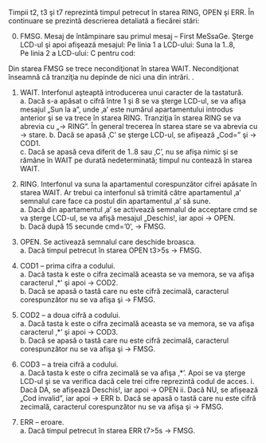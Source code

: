 Timpii t2, t3 şi t7 reprezintă timpul petrecut în starea RING, OPEN şi ERR. În continuare se 
prezintă descrierea detaliată a fiecărei stări: 

0. FMSG. Mesaj de întâmpinare sau primul mesaj – First MeSsaGe. Şterge LCD-ul şi apoi afişează 
mesajul:   Pe linia 1 a LCD-ului:   Suna la 1..8,    
           Pe linia 2 a LCD-ului:   C pentru cod:
           
Din starea FMSG se trece necondiţionat în starea WAIT. Necondiţionat înseamnă că tranziţia nu 
depinde de nici una din intrări. . 

1. WAIT. Interfonul aşteaptă introducerea unui caracter de la tastatură.  
a. Dacă s-a apăsat o cifră între 1 şi 8 se va şterge LCD-ul, se va afişa mesajul „Sun la a”, unde 
‚a’ este numărul apartamentului introdus anterior şi se va trece în starea RING. Tranziţia în 
starea RING se va abrevia cu „→ RING”. În general trecerea în starea stare se va abrevia cu  
→ stare. 
b. Dacă se apasă ‚C’ se şterge LCD-ul, se afișează „Cod=” şi  → COD1.  
c. Dacă se apasă ceva diferit de 1..8 sau ‚C’, nu se afişa nimic şi se rămâne în WAIT pe durată 
nedeterminată; timpul nu contează în starea WAIT.
  
2. RING. Interfonul va suna la apartamentul corespunzător cifrei apăsate în starea WAIT. Ar trebui ca 
interfonul să trimită către apartamentul ‚a’ semnalul care face ca postul din apartamentul ‚a’ să 
sune.  
a. Dacă din apartamentul ‚a’ se activează  semnalul de acceptare cmd se va șterge LCD-ul, se 
va afişă mesajul „Deschis!,  iar apoi → OPEN.  
b. Dacă după 15 secunde cmd=’0’, → FMSG.   

3. OPEN. Se activează semnalul care deschide broasca.  
a. Dacă timpul petrecut în starea OPEN t3>5s → FMSG. 

4. COD1 – prima cifra a codului.  
a. Dacă tasta k este o cifra zecimală aceasta se va memora, se va afişa caracterul ‚*’ şi apoi → 
COD2.  
b. Dacă se apasă o tastă care nu este cifră zecimală, caracterul corespunzător nu se va afişa şi 
→ FMSG.  

5. COD2 – a doua cifră a codului.  
a. Dacă tasta k este o cifra zecimală aceasta se va memora, se va afişa caracterul ‚*’ şi apoi → 
COD3.  
b. Dacă se apasă o tastă care nu este cifră zecimală, caracterul corespunzător nu se va afişa şi 
→ FMSG.  

6. COD3 – a treia cifră a codului.  
a. Dacă tasta k este o cifra zecimală se va afişa ‚*’.  Apoi se va şterge LCD-ul şi se va verifica 
dacă cele trei cifre reprezintă codul de acces. 
i. Dacă DA, se afișează Deschis!,  iar apoi → OPEN 
ii. Dacă NU, se afișează „Cod invalid”,  iar apoi → ERR 
b. Dacă se apasă o tastă care nu este cifră zecimală, caracterul corespunzător nu se va afişa şi 
→ FMSG. 

7. ERR – eroare.  
a. Dacă timpul petrecut în starea ERR t7>5s → FMSG. 

